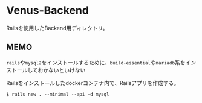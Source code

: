 # Venus-Backend

Railsを使用したBackend用ディレクトリ。

## MEMO

`rails`や`mysql2`をインストールするために、`build-essential`や`mariadb`系をインストールしておかないといけない

Railsをインストールしたdockerコンテナ内で、Railsアプリを作成する。

```
$ rails new . --minimal --api -d mysql
```
